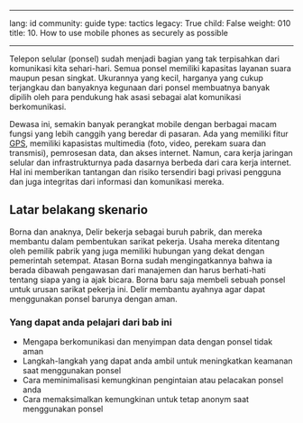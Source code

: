 

---

lang: id
community: guide
type: tactics
legacy: True
child: False
weight: 010
title: 10. How to use mobile phones as securely as possible

---

Telepon selular (ponsel) sudah menjadi bagian yang tak terpisahkan dari komunikasi kita sehari-hari. Semua ponsel memiliki kapasitas layanan suara maupun pesan singkat. Ukurannya yang kecil, harganya yang cukup terjangkau dan banyaknya kegunaan dari ponsel membuatnya banyak dipilih oleh para pendukung hak asasi sebagai alat komunikasi berkomunikasi. 

Dewasa ini, semakin banyak perangkat mobile dengan berbagai macam fungsi yang lebih canggih yang beredar di pasaran. Ada yang memiliki fitur [GPS](/id/glossary#GPS), memiliki kapasistas multimedia (foto, video, perekam suara dan transmisi), pemrosesan data, dan akses internet. Namun, cara kerja jaringan selular dan infrastrukturnya pada dasarnya berbeda dari cara kerja internet. Hal ini memberikan tantangan dan risiko tersendiri bagi privasi pengguna dan juga integritas dari informasi dan komunikasi mereka.  

## Latar belakang skenario ##

<div class="background">

Borna dan anaknya, Delir bekerja sebagai buruh pabrik, dan mereka membantu dalam pembentukan sarikat pekerja. Usaha mereka ditentang oleh pemilik pabrik yang juga memiliki hubungan yang dekat dengan pemerintah setempat. Atasan Borna sudah mengingatkannya bahwa ia berada dibawah pengawasan dari manajemen dan harus berhati-hati tentang siapa yang ia ajak bicara. Borna baru saja membeli sebuah ponsel untuk urusan sarikat pekerja ini. Delir membantu ayahnya agar dapat menggunakan ponsel barunya dengan aman.
</div>

### Yang dapat anda pelajari dari bab ini  ###

* Mengapa berkomunikasi dan menyimpan data dengan ponsel tidak aman 
* Langkah-langkah yang dapat anda ambil untuk meningkatkan keamanan saat menggunakan ponsel
* Cara meminimalisasi kemungkinan pengintaian atau pelacakan ponsel anda
* Cara memaksimalkan kemungkinan untuk tetap anonym saat menggunakan ponsel



